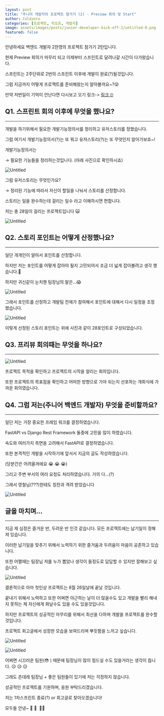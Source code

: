 ```yaml
---
layout: post
title: "주니어 개발자의 프로젝트 참가기 (2) - Preview 회의 및 Start"
author: Coldzero
categories: [프로젝트, 킥오프, 개발자]
image: assets/images/posts/junior-developer-kick-off-2/untitled-0.png
featured: false
---
```


안녕하세요 백엔드 개발자 2찬영의 프로젝트 참가기 2탄입니다.

현재 Preview 회의가 마무리 되고 이제부터 스프린트로 달려나갈 시간이 다가왔습니다.

스프린트는 2주단위로 2번의 스프린트 이후에 개발이 완료(?)될것입니다.

그럼 지금까지 어떻게 프로젝트를 준비해왔는지 알아볼까요~?😜

만약 저번일이 기억이 안난다면 다시보고 오기 링크-> [링크 🙄](https://blog.datepop.co.kr/junior-developer-kick-off/)

## Q1. 스프린트 회의 이후에 무엇을 했나요?

---

개발을 하기위해서 필요한 개발기능정의서를 정리하고 유저스토리를 정했습니다.

그럼 여기서 개발기능정의서(?)는 또 뭐고 유저스토리(?)는 또 무엇인지 알아가보죠~!

개발기능정의서는

→ 필요한 기능들을 정리하는것입니다. (아래 사진으로 확인하시죠)

![Untitled](/assets/images/posts/junior-developer-kick-off-2/untitled-1.png)

그럼 유저스토리는 무엇인가요?

→ 정리된 기능에 따라서 자신이 할일을 나눠서 스토리를 산정합니다.

스토리는 일을 완수하는데 걸리는 일수 라고 이해하시면 편합니다.

저는 총 28일이 걸리는 프로젝트입니다 🙀

![Untitled](/assets/images/posts/junior-developer-kick-off-2/untitled-2.png)

## Q2. 스토리 포인트는 어떻게 산정했나요?

---

일단 개개인이 알아서 포인트를 산정합니다.

하지만 저는 포인트를 어떻게 잡아야 될지 고민되어서 조금 더 넓게 잡아볼려고 생각 했습니다.🥺

하지만 귀신같이 눈치챈 팀장님의 말은…😱

![Untitled](/assets/images/posts/junior-developer-kick-off-2/untitled-9.png)

그래서 포인트를 산정하고 개발팀 전체가 참여해서 포인트에 대해서 다시 일정을 조정 했습니다.

![Untitled](/assets/images/posts/junior-developer-kick-off-2/untitled-3.png)

이렇게 선정된 스토리 포인트는 위에 사진과 같이 28포인트로 구성되었습니다.

## Q3. 프리뷰 회의때는 무엇을 하나요?

---

![Untitled](/assets/images/posts/junior-developer-kick-off-2/untitled-4.png)

프로젝트 목적을 확인하고 프로젝트의 시작을 알리는 회의입니다.

또한 프로젝트의 목표점을 확인하고 어떠한 방향으로 가야 되는지 선포하는 개회식에 가까운 회의였습니다.

## Q4. 그럼 저는(주니어 백엔드 개발자) 무엇을 준비할까요?

---

일단 저는 가장 중요한 프레임 워크를 결정하였습니다.

FastAPI vs Django Rest Framework 둘중에 고민을 많이 하였습니다.

속도와 여러가지 측면을 고려해서 FastAPI로 결정하였습니다.

또한 본격적인 개발을 시작하기에 앞서서 지금의 글도 작성하였습니다.

(당분간은 어려울꺼에요 😭 😭 😭)

그리고 주변 부서의 여러 요청도 처리하였습니다. 거의 다…(?)

그래서 영철님(???)한테도 칭찬과 격려 받았습니다

![Untitled](/assets/images/posts/junior-developer-kick-off-2/untitled-5.png)

## 글을 마치며…

---

지금 제 심정은 즐거운 반, 두려운 반 인것 같습니다. 모든 프로젝트에는 납기일이 정해져 있습니다.

이러한 납기일을 맞추기 위해서 노력하기 위한 즐거움과 두려움이 마음이 공존하고 있습니다.

또한 어쩔때는 팀장님 저를 누가 뽑았나 생각이 들정도로 답답할 수 있지만 잘해보고 싶습니다.

![Untitled](/assets/images/posts/junior-developer-kick-off-2/untitled-6.png)

결론적으로 아마 첫인상 프로젝트는 8월 26일날에 끝날 것입니다.

끝내기 위해서 노력하고 또한 어쩌면 야근하는 날이 더 많을수도 있고 개발을 빨리 해내지 못하는 제 자신에게 화날수도 있을 수도 있을것입니다.

하지만 프로젝트의 성공적인 마무리를 위해서 최선을 다하며 개발을 프로젝트를 완수할 것입니다.

프로젝트 회고글에서 성장한 모습을 보여드리며 뿌듯함을 느끼고 싶습니다.

![Untitled](/assets/images/posts/junior-developer-kick-off-2/untitled-7.png)

![Untitled](/assets/images/posts/junior-developer-kick-off-2/untitled-8.png)

어쩌면 시끄러운 팀원(😳 ) 때문에 팀장님이 많이 힘드실 수도 있을거라는 생각이 듭니다. 😥 😥 😥

그래도 츤데레 팀장님 + 좋은 팀원들이 있기에 저는 걱정하지 않습니다.

성공적인 프로젝트를 기원하며, 응원 부탁드리겠습니다.

저는 1차스프린트 종료(?) or 회고글로 찾아오겠습니다!

모두들 안녕~ 🥹 🤩  🙌🏻
